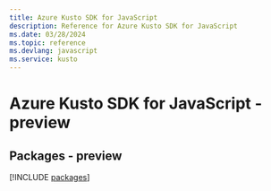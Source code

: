 ```yaml
---
title: Azure Kusto SDK for JavaScript
description: Reference for Azure Kusto SDK for JavaScript
ms.date: 03/28/2024
ms.topic: reference
ms.devlang: javascript
ms.service: kusto
---
```

# Azure Kusto SDK for JavaScript - preview
## Packages - preview
[!INCLUDE [packages](kusto-index.md)]